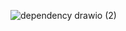 ![dependency drawio (2)](https://github.com/user-attachments/assets/f7578385-5b2b-4b81-a10a-8b3cdef3ed06)
